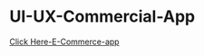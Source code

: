 # UI-UX-Commercial-App

[Click Here-E-Commerce-app](https://www.figma.com/file/uf4mylGuv0Lq6LsRCoAZAG/E-commerce-app?node-id=0%3A1)
